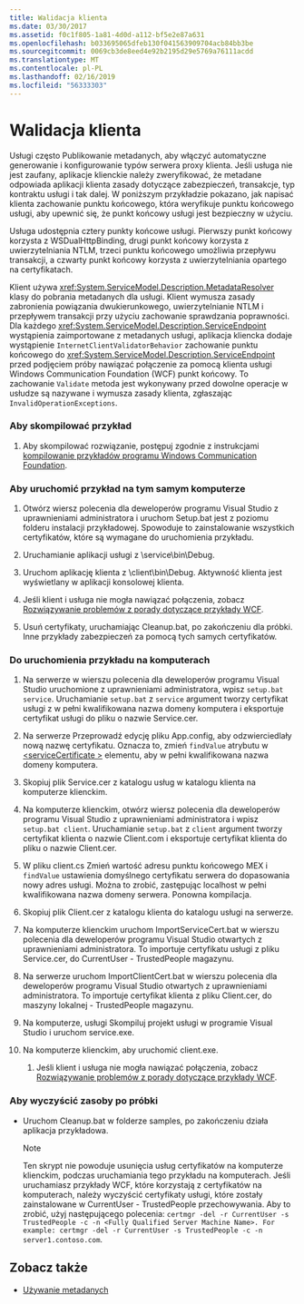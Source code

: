 ```yaml
---
title: Walidacja klienta
ms.date: 03/30/2017
ms.assetid: f0c1f805-1a81-4d0d-a112-bf5e2e87a631
ms.openlocfilehash: b033695065dfeb130f041563909704acb84bb3be
ms.sourcegitcommit: 0069cb3de8eed4e92b2195d29e5769a76111acdd
ms.translationtype: MT
ms.contentlocale: pl-PL
ms.lasthandoff: 02/16/2019
ms.locfileid: "56333303"
---
```

# <a name="client-validation"></a>Walidacja klienta
Usługi często Publikowanie metadanych, aby włączyć automatyczne generowanie i konfigurowanie typów serwera proxy klienta. Jeśli usługa nie jest zaufany, aplikacje klienckie należy zweryfikować, że metadane odpowiada aplikacji klienta zasady dotyczące zabezpieczeń, transakcje, typ kontraktu usługi i tak dalej. W poniższym przykładzie pokazano, jak napisać klienta zachowanie punktu końcowego, która weryfikuje punktu końcowego usługi, aby upewnić się, że punkt końcowy usługi jest bezpieczny w użyciu.  
  
 Usługa udostępnia cztery punkty końcowe usługi. Pierwszy punkt końcowy korzysta z WSDualHttpBinding, drugi punkt końcowy korzysta z uwierzytelniania NTLM, trzeci punktu końcowego umożliwia przepływu transakcji, a czwarty punkt końcowy korzysta z uwierzytelniania opartego na certyfikatach.  
  
 Klient używa <xref:System.ServiceModel.Description.MetadataResolver> klasy do pobrania metadanych dla usługi. Klient wymusza zasady zabronienia powiązania dwukierunkowego, uwierzytelnianie NTLM i przepływem transakcji przy użyciu zachowanie sprawdzania poprawności. Dla każdego <xref:System.ServiceModel.Description.ServiceEndpoint> wystąpienia zaimportowane z metadanych usługi, aplikacja kliencka dodaje wystąpienie `InternetClientValidatorBehavior` zachowanie punktu końcowego do <xref:System.ServiceModel.Description.ServiceEndpoint> przed podjęciem próby nawiązać połączenie za pomocą klienta usługi Windows Communication Foundation (WCF) punkt końcowy. To zachowanie `Validate` metoda jest wykonywany przed dowolne operacje w usłudze są nazywane i wymusza zasady klienta, zgłaszając `InvalidOperationExceptions`.  
  
### <a name="to-build-the-sample"></a>Aby skompilować przykład  
  
1.  Aby skompilować rozwiązanie, postępuj zgodnie z instrukcjami [kompilowanie przykładów programu Windows Communication Foundation](../../../../docs/framework/wcf/samples/building-the-samples.md).  
  
### <a name="to-run-the-sample-on-the-same-computer"></a>Aby uruchomić przykład na tym samym komputerze  
  
1.  Otwórz wiersz polecenia dla deweloperów programu Visual Studio z uprawnieniami administratora i uruchom Setup.bat jest z poziomu folderu instalacji przykładowej. Spowoduje to zainstalowanie wszystkich certyfikatów, które są wymagane do uruchomienia przykładu.  
  
2.  Uruchamianie aplikacji usługi z \service\bin\Debug.  
  
3.  Uruchom aplikację klienta z \client\bin\Debug. Aktywność klienta jest wyświetlany w aplikacji konsolowej klienta.  
  
4.  Jeśli klient i usługa nie mogła nawiązać połączenia, zobacz [Rozwiązywanie problemów z porady dotyczące przykłady WCF](https://docs.microsoft.com/previous-versions/dotnet/netframework-3.5/ms751511(v=vs.90)).  
  
5.  Usuń certyfikaty, uruchamiając Cleanup.bat, po zakończeniu dla próbki. Inne przykłady zabezpieczeń za pomocą tych samych certyfikatów.  
  
### <a name="to-run-the-sample-across-computers"></a>Do uruchomienia przykładu na komputerach  
  
1.  Na serwerze w wierszu polecenia dla deweloperów programu Visual Studio uruchomione z uprawnieniami administratora, wpisz `setup.bat service`. Uruchamianie `setup.bat` z `service` argument tworzy certyfikat usługi z w pełni kwalifikowana nazwa domeny komputera i eksportuje certyfikat usługi do pliku o nazwie Service.cer.  
  
2.  Na serwerze Przeprowadź edycję pliku App.config, aby odzwierciedlały nową nazwę certyfikatu. Oznacza to, zmień `findValue` atrybutu w [ \<serviceCertificate >](../../../../docs/framework/configure-apps/file-schema/wcf/servicecertificate-of-clientcredentials-element.md) elementu, aby w pełni kwalifikowana nazwa domeny komputera.  
  
3.  Skopiuj plik Service.cer z katalogu usług w katalogu klienta na komputerze klienckim.  
  
4.  Na komputerze klienckim, otwórz wiersz polecenia dla deweloperów programu Visual Studio z uprawnieniami administratora i wpisz `setup.bat client`. Uruchamianie `setup.bat` z `client` argument tworzy certyfikat klienta o nazwie Client.com i eksportuje certyfikat klienta do pliku o nazwie Client.cer.  
  
5.  W pliku client.cs Zmień wartość adresu punktu końcowego MEX i `findValue` ustawienia domyślnego certyfikatu serwera do dopasowania nowy adres usługi. Można to zrobić, zastępując localhost w pełni kwalifikowana nazwa domeny serwera. Ponowna kompilacja.  
  
6.  Skopiuj plik Client.cer z katalogu klienta do katalogu usługi na serwerze.  
  
7.  Na komputerze klienckim uruchom ImportServiceCert.bat w wierszu polecenia dla deweloperów programu Visual Studio otwartych z uprawnieniami administratora. To importuje certyfikatu usługi z pliku Service.cer, do CurrentUser - TrustedPeople magazynu.  
  
8.  Na serwerze uruchom ImportClientCert.bat w wierszu polecenia dla deweloperów programu Visual Studio otwartych z uprawnieniami administratora. To importuje certyfikat klienta z pliku Client.cer, do maszyny lokalnej - TrustedPeople magazynu.  
  
9. Na komputerze, usługi Skompiluj projekt usługi w programie Visual Studio i uruchom service.exe.  
  
10. Na komputerze klienckim, aby uruchomić client.exe.  
  
    1.  Jeśli klient i usługa nie mogła nawiązać połączenia, zobacz [Rozwiązywanie problemów z porady dotyczące przykłady WCF](https://docs.microsoft.com/previous-versions/dotnet/netframework-3.5/ms751511(v=vs.90)).  
  
### <a name="to-clean-up-after-the-sample"></a>Aby wyczyścić zasoby po próbki  
  
-   Uruchom Cleanup.bat w folderze samples, po zakończeniu działa aplikacja przykładowa.  
  
    > [!NOTE]
    >  Ten skrypt nie powoduje usunięcia usług certyfikatów na komputerze klienckim, podczas uruchamiania tego przykładu na komputerach. Jeśli uruchamiasz przykłady WCF, które korzystają z certyfikatów na komputerach, należy wyczyścić certyfikaty usługi, które zostały zainstalowane w CurrentUser - TrustedPeople przechowywania. Aby to zrobić, użyj następującego polecenia: `certmgr -del -r CurrentUser -s TrustedPeople -c -n <Fully Qualified Server Machine Name>. For example: certmgr -del -r CurrentUser -s TrustedPeople -c -n server1.contoso.com`.  
  
## <a name="see-also"></a>Zobacz także
- [Używanie metadanych](../../../../docs/framework/wcf/feature-details/using-metadata.md)
